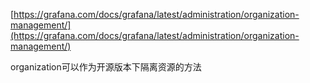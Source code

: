 
[https://grafana.com/docs/grafana/latest/administration/organization-management/](https://grafana.com/docs/grafana/latest/administration/organization-management/)

organization可以作为开源版本下隔离资源的方法
